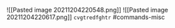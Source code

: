 ![[Pasted image 20211204220548.png]]
![[Pasted image 20211204220617.png]]
`cvgtredfghtr`
#commands-misc 